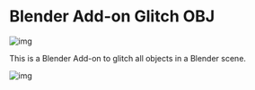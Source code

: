 # Blender Add-on Glitch OBJ

![img](https://github.com/hanswillem/Blender_Add-on_Glitch_OBJ/blob/master/example_img.png)

This is a Blender Add-on to glitch all objects in a Blender scene.

![img](https://media.giphy.com/media/26Ff7SCDeiWeO4ubu/giphy.gif)
